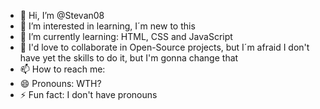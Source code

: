 - 👋 Hi, I’m @Stevan08
- 👀 I’m interested in learning, I´m new to this
- 🌱 I’m currently learning: HTML, CSS and JavaScript
- 💞️ I'd love to collaborate in Open-Source projects, but I´m afraid I don't have yet the skills to do it, but I'm gonna change that
- 📫 How to reach me:  
- 😄 Pronouns: WTH? 
- ⚡ Fun fact: I don't have pronouns

<!---
Stevan08/Stevan08 is a ✨ special ✨ repository because its `README.md` (this file) appears on your GitHub profile.
You can click the Preview link to take a look at your changes.
--->
